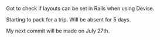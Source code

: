 Got to check if layouts can be set in Rails when using Devise.

Starting to pack for a trip. Will be absent for 5 days.

My next commit will be made on July 27th.
